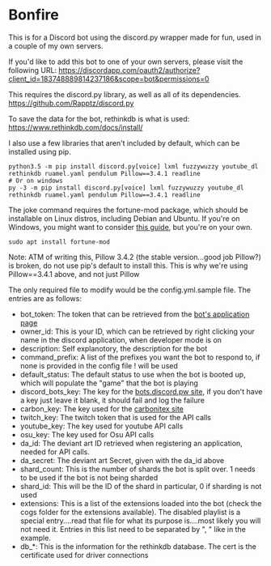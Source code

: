 # Bonfire

This is for a Discord bot using the discord.py wrapper made for fun, used in a couple of my own servers.

If you'd like to add this bot to one of your own servers, please visit the following URL:
https://discordapp.com/oauth2/authorize?client_id=183748889814237186&scope=bot&permissions=0

This requires the discord.py library, as well as all of its dependencies.
https://github.com/Rapptz/discord.py

To save the data for the bot, rethinkdb is what is used:
https://www.rethinkdb.com/docs/install/

I also use a few libraries that aren't included by default, which can be installed using pip.
```
python3.5 -m pip install discord.py[voice] lxml fuzzywuzzy youtube_dl rethinkdb ruamel.yaml pendulum Pillow==3.4.1 readline
# Or on windows
py -3 -m pip install discord.py[voice] lxml fuzzywuzzy youtube_dl rethinkdb ruamel.yaml pendulum Pillow==3.4.1 readline
```

The joke command requires the fortune-mod package, which should be installable on Linux distros, including Debian and Ubuntu. If you're on Windows, you might want to consider [this guide](http://superuser.com/questions/683162/bsd-fortune-for-windows-command-prompt-or-dos), but you're on your own.
```
sudo apt install fortune-mod
```

Note: ATM of writing this, Pillow 3.4.2 (the stable version...good job Pillow?) is broken, do not use pip's default to install this. This is why we're using Pillow==3.4.1 above, and not just Pillow

The only required file to modify would be the config.yml.sample file. The entries are as follows:

- bot_token: The token that can be retrieved from the [bot's application page](https://discordapp.com/developers/applications/me)
- owner_id: This is your ID, which can be retrieved by right clicking your name in the discord application, when developer mode is on
- description: Self explanotory, the description for the bot
- command_prefix: A list of the prefixes you want the bot to respond to, if none is provided in the config file ! will be used
- default_status: The default status to use when the bot is booted up, which will populate the "game" that the bot is playing
- discord_bots_key: The key for the [bots.discord.pw site](https://bots.discord.pw/#g=1), if you don't have a key just leave it blank, it should fail and log the failure
- carbon_key: The key used for the [carbonitex site](https://www.carbonitex.net/discord/bots)
- twitch_key: The twitch token that is used for the API calls
- youtube_key: The key used for youtube API calls
- osu_key: The key used for Osu API calls
- da_id: The deviant art ID retrieved when registering an application, needed for API calls.
- da_secret: The deviant art Secret, given with the da_id above
- shard_count: This is the number of shards the bot is split over. 1 needs to be used if the bot is not being sharded
- shard_id: This will be the ID of the shard in particular, 0 if sharding is not used
- extensions: This is a list of the extensions loaded into the bot (check the cogs folder for the extensions available). The disabled playlist is a special entry....read that file for what its purpose is....most likely you will not need it. Entries in this list need to be separated by ", " like in the example.
- db_*: This is the information for the rethinkdb database. The cert is the certificate used for driver connections

